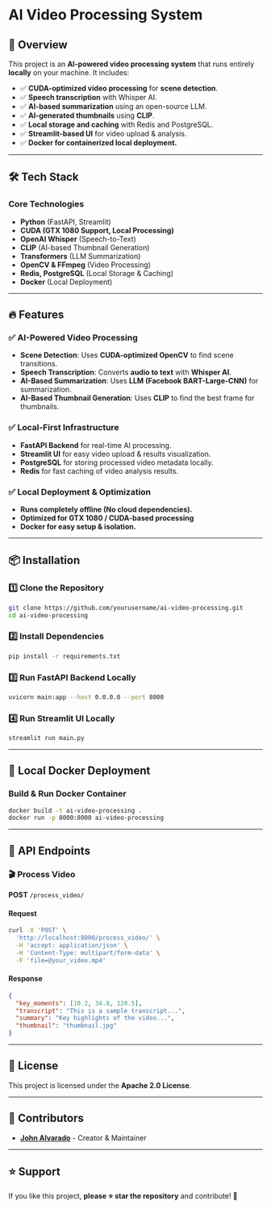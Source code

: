 # AI Video Processing System

## 🚀 Overview
This project is an **AI-powered video processing system** that runs entirely **locally** on your machine. It includes:
- ✅ **CUDA-optimized video processing** for **scene detection**.
- ✅ **Speech transcription** with Whisper AI.
- ✅ **AI-based summarization** using an open-source LLM.
- ✅ **AI-generated thumbnails** using **CLIP**.
- ✅ **Local storage and caching** with Redis and PostgreSQL.
- ✅ **Streamlit-based UI** for video upload & analysis.
- ✅ **Docker for containerized local deployment.**

---
## 🛠️ Tech Stack
### **Core Technologies**
- **Python** (FastAPI, Streamlit)
- **CUDA (GTX 1080 Support, Local Processing)**
- **OpenAI Whisper** (Speech-to-Text)
- **CLIP** (AI-based Thumbnail Generation)
- **Transformers** (LLM Summarization)
- **OpenCV & FFmpeg** (Video Processing)
- **Redis, PostgreSQL** (Local Storage & Caching)
- **Docker** (Local Deployment)

---
## 🔥 Features
### ✅ AI-Powered Video Processing
- **Scene Detection**: Uses **CUDA-optimized OpenCV** to find scene transitions.
- **Speech Transcription**: Converts **audio to text** with **Whisper AI**.
- **AI-Based Summarization**: Uses **LLM (Facebook BART-Large-CNN)** for summarization.
- **AI-Based Thumbnail Generation**: Uses **CLIP** to find the best frame for thumbnails.

### ✅ Local-First Infrastructure
- **FastAPI Backend** for real-time AI processing.
- **Streamlit UI** for easy video upload & results visualization.
- **PostgreSQL** for storing processed video metadata locally.
- **Redis** for fast caching of video analysis results.

### ✅ Local Deployment & Optimization
- **Runs completely offline (No cloud dependencies).**
- **Optimized for GTX 1080 / CUDA-based processing**
- **Docker for easy setup & isolation.**

---
## 📦 Installation
### 1️⃣ **Clone the Repository**
```bash
git clone https://github.com/yourusername/ai-video-processing.git
cd ai-video-processing
```

### 2️⃣ **Install Dependencies**
```bash
pip install -r requirements.txt
```

### 3️⃣ **Run FastAPI Backend Locally**
```bash
uvicorn main:app --host 0.0.0.0 --port 8000
```

### 4️⃣ **Run Streamlit UI Locally**
```bash
streamlit run main.py
```

---
## 🐳 Local Docker Deployment
### **Build & Run Docker Container**
```bash
docker build -t ai-video-processing .
docker run -p 8000:8000 ai-video-processing
```

---
## 📌 API Endpoints
### 🎬 **Process Video**
**POST** `/process_video/`
#### **Request**
```bash
curl -X 'POST' \
  'http://localhost:8000/process_video/' \
  -H 'accept: application/json' \
  -H 'Content-Type: multipart/form-data' \
  -F 'file=@your_video.mp4'
```
#### **Response**
```json
{
  "key_moments": [10.2, 34.8, 120.5],
  "transcript": "This is a sample transcript...",
  "summary": "Key highlights of the video...",
  "thumbnail": "thumbnail.jpg"
}
```

---
## 📜 License
This project is licensed under the **Apache 2.0 License**.

---
## 👥 Contributors
- **[John Alvarado](https://github.com/jpalvarado101)** - Creator & Maintainer

---
## ⭐ Support
If you like this project, **please ⭐ star the repository** and contribute! 🚀

